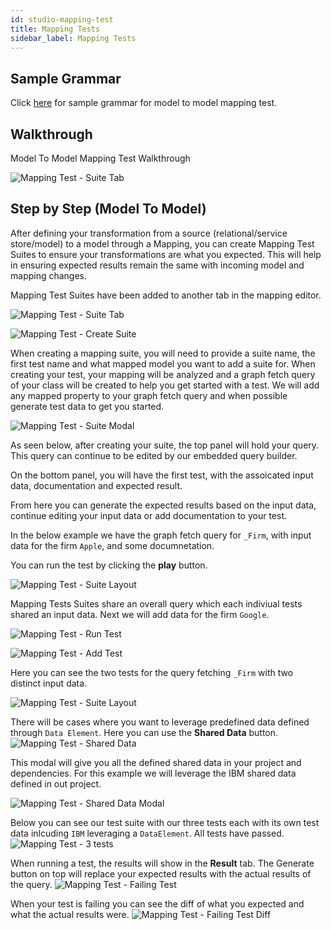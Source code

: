 ```yaml
---
id: studio-mapping-test
title: Mapping Tests
sidebar_label: Mapping Tests
---
```


## Sample Grammar 
Click [here](..\assets\mapping-test\showcase-grammar.pure) for sample grammar for model to model mapping test.

## Walkthrough 

Model To Model Mapping Test Walkthrough

![Mapping Test - Suite Tab](..\assets\mapping-test\mapping-test-model-to-model-walkthrough.gif)

## Step by Step (Model To Model)


After defining your transformation from a source (relational/service store/model) to a model through a Mapping, you can create Mapping Test Suites to ensure your transformations are what you expected. This will help in ensuring expected results remain the same with incoming model and mapping changes.

Mapping Test Suites have been added to another tab in the mapping editor.

![Mapping Test - Suite Tab](..\assets\mapping-test\mapping-test-model-to-model-1-testing-tab.JPG)


![Mapping Test - Create Suite](..\assets\mapping-test\mapping-test-model-to-model-2-create-suite.JPG)

When creating a mapping suite, you will need to provide a suite name, the first test name and what mapped model you want to add a suite for.
When creating your test, your mapping will be analyzed and a graph fetch query of your class will be created to help you get started with a test. We will add any mapped property to your graph fetch query and when possible generate test data to get you started. 

![Mapping Test - Suite Modal](..\assets\mapping-test\mapping-test-model-to-model-3-create-suite-modal.JPG)


As seen below, after creating your suite, the top panel will hold your query. This query can continue to be edited by our embedded query builder.

On the bottom panel, you will have the first test, with the assoicated input data, documentation and expected result.

From here you can generate the expected results based on the input data, continue editing your input data or add documentation to your test.


In the below example we have the graph fetch query for `_Firm`, with input data for the firm `Apple`, and some documnetation.

You can run the test by clicking the **play** button.

![Mapping Test - Suite Layout](..\assets\mapping-test\mapping-test-model-to-model-4-suite-layout.JPG)


Mapping Tests Suites share an overall query which each indiviual tests shared an input data. Next we will add data for the firm `Google`.

![Mapping Test - Run Test](..\assets\mapping-test\mapping-test-model-to-model-5-run-test.JPG)



![Mapping Test - Add Test](..\assets\mapping-test\mapping-test-model-to-model-6-create-test.JPG)

Here you can see the two tests for the query fetching `_Firm` with two distinct input data.

![Mapping Test - Suite Layout](..\assets\mapping-test\mapping-test-model-to-model-7-tests.JPG)


There will be cases where you want to leverage predefined data defined through `Data Element`. Here you can use the **Shared Data** button. 
![Mapping Test - Shared Data](..\assets\mapping-test\mapping-test-model-to-model-8-shared-data.JPG)


This modal will give you all the defined shared data in your project and dependencies. For this example we will leverage the IBM shared data defined in out project.

![Mapping Test - Shared Data Modal](..\assets\mapping-test\mapping-test-model-to-model-9-shared-data-modal.JPG)

Below you can see our test suite with our three tests each with its own test data inlcuding `IBM` leveraging a `DataElement`. All tests have passed.
![Mapping Test - 3 tests](..\assets\mapping-test\mapping-test-model-to-model-10-shared-data-all.JPG)


When running a test, the results will show in the **Result** tab. The Generate button on top will replace your expected results with the actual results of the query. 
![Mapping Test - Failing Test](..\assets\mapping-test\mapping-test-model-to-model-11-failure.JPG)

When your test is failing you can see the diff of what you expected and what the actual results were. 
![Mapping Test - Failing Test Diff](..\assets\mapping-test\mapping-test-model-to-model-12-failure-diffs.JPG)






